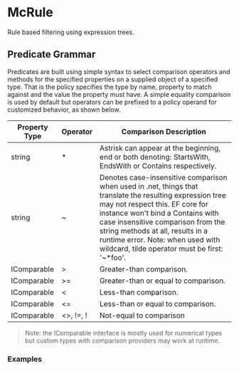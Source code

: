 # McRule
Rule based filtering using expression trees.

## Predicate Grammar
Predicates are built using simple syntax to select comparison operators and methods for the specified properties on a supplied object of a specified type.
That is the policy specifies the type by name, property to match against and the value the property must have. 
A simple equality comparison is used by default but operators can be prefixed to a policy operand for customized behavior, as shown below.

| Property Type | Operator | Comparison Description                                                                                                                                                                                                                                                                                                                         |
|---------------|----------|------------------------------------------------------------------------------------------------------------------------------------------------------------------------------------------------------------------------------------------------------------------------------------------------------------------------------------------------|
| string        | *        | Astrisk can appear at the beginning, end or both denoting: StartsWith, EndsWith or Contains respectively.                                                                                                                                                                                                                                      |
| string        | ~        | Denotes case-insensitive comparison when used in .net, things that translate the resulting expression tree may not respect this. EF core for instance won't bind a Contains with case insensitive comparison from the string methods at all, results in a runtime error. Note: when used with wildcard, tilde operator must be first: '~*foo'. |
| IComparable   | >        | Greater-than comparison.                                                                                                                                                                                                                                                                                                                       |
| IComparable   | >=       | Greater-than or equal to comparison.                                                                                                                                                                                                                                                                                                           |
| IComparable   | <        | Less-than comparison.                                                                                                                                                                                                                                                                                                                          |
| IComparable   | <=       | Less-than or equal to comparison.                                                                                                                                                                                                                                                                                                              |
| IComparable   | <>, !=, ! | Not-equal to comparison                                                                                                                                                                                                                                                                                                                        |

> Note: the IComparable interface is mostly used for numerical types but custom types with comparison providers may work at runtime.

### Examples
